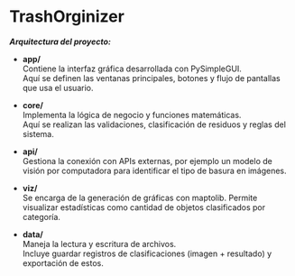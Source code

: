 # TrashOrginizer

**_Arquitectura del proyecto:_**

- **app/**  
  Contiene la interfaz gráfica desarrollada con PySimpleGUI.  
  Aquí se definen las ventanas principales, botones y flujo de pantallas que usa el usuario.

- **core/**  
  Implementa la lógica de negocio y funciones matemáticas.  
  Aquí se realizan las validaciones, clasificación de residuos y reglas del sistema.

- **api/**  
  Gestiona la conexión con APIs externas, por ejemplo un modelo de visión por computadora para identificar el tipo de basura en imágenes.

- **viz/**  
  Se encarga de la generación de gráficas con maptolib.
  Permite visualizar estadísticas como cantidad de objetos clasificados por categoría.

- **data/**  
  Maneja la lectura y escritura de archivos.  
  Incluye guardar registros de clasificaciones (imagen + resultado) y exportación de estos.
